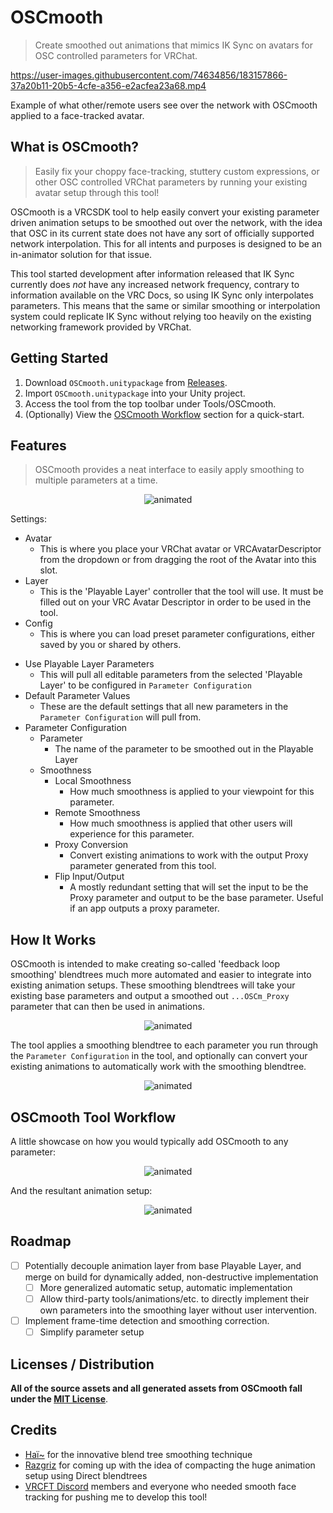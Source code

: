 # OSCmooth
> Create smoothed out animations that mimics IK Sync on avatars for OSC controlled parameters for VRChat.

https://user-images.githubusercontent.com/74634856/183157866-37a20b11-20b5-4cfe-a356-e2acfea23a68.mp4

Example of what other/remote users see over the network with OSCmooth applied to a face-tracked avatar.

## What is OSCmooth?
> Easily fix your choppy face-tracking, stuttery custom expressions, or other OSC controlled VRChat parameters by running your existing avatar setup through this tool!

OSCmooth is a VRCSDK tool to help easily convert your existing parameter driven animation setups to be smoothed out over the network, with the idea that OSC in its current state does not have any sort of officially supported network interpolation. This for all intents and purposes is designed to be an in-animator solution for that issue.

This tool started development after information released that IK Sync currently does *not* have any increased network frequency, contrary to information available on the VRC Docs, so using IK Sync only interpolates parameters. This means that the same or similar smoothing or interpolation system could replicate IK Sync without relying too heavily on the existing networking framework provided by VRChat.

## Getting Started
1. Download `OSCmooth.unitypackage` from [Releases](https://github.com/regzo2/OSCmooth/releases).
2. Import `OSCmooth.unitypackage` into your Unity project.
3. Access the tool from the top toolbar under Tools/OSCmooth.
4. (Optionally) View the [OSCmooth Workflow](#oscmooth-tool-workflow) section for a quick-start.

## Features
>OSCmooth provides a neat interface to easily apply smoothing to multiple parameters at a time.

<p align="center">
  <img src="https://user-images.githubusercontent.com/74634856/182416532-5fb318d9-8b47-4812-b23e-b46318889882.png" alt="animated" />
</p>

Settings:
* Avatar
   - This is where you place your VRChat avatar or VRCAvatarDescriptor from the dropdown or from dragging the root of the Avatar into this slot.
* Layer
   - This is the 'Playable Layer' controller that the tool will use. It must be filled out on your VRC Avatar Descriptor in order to be used in the tool.
* Config
  - This is where you can load preset parameter configurations, either saved by you or shared by others.
- Use Playable Layer Parameters
  - This will pull all editable parameters from the selected 'Playable Layer' to be configured in `Parameter Configuration`
- Default Parameter Values
  - These are the default settings that all new parameters in the `Parameter Configuration` will pull from.
- Parameter Configuration
  - Parameter
    - The name of the parameter to be smoothed out in the Playable Layer
  - Smoothness
    - Local Smoothness
      - How much smoothness is applied to your viewpoint for this parameter.
    - Remote Smoothness
      - How much smoothness is applied that other users will experience for this parameter.
    - Proxy Conversion
      - Convert existing animations to work with the output Proxy parameter generated from this tool.
    - Flip Input/Output
      - A mostly redundant setting that will set the input to be the Proxy parameter and output to be the base parameter. Useful if an app outputs a proxy parameter.  
    
## How It Works
OSCmooth is intended to make creating so-called 'feedback loop smoothing' blendtrees much more automated and easier to integrate into existing animation setups. These smoothing blendtrees will take your existing base parameters and output a smoothed out `...OSCm_Proxy` parameter that can then be used in animations. 

<p align="center">
  <img src="https://user-images.githubusercontent.com/74634856/182492788-5d1f5e0b-b7b5-4388-875d-6b79b93ac562.gif" alt="animated" />
</p>

The tool applies a smoothing blendtree to each parameter you run through the `Parameter Configuration` in the tool, and optionally can convert your existing animations to automatically work with the smoothing blendtree.

<p align="center">
  <img src="https://user-images.githubusercontent.com/74634856/182493153-26198953-d134-4e75-b3b7-3b9f9fd84792.gif" alt="animated" />
</p>

## OSCmooth Tool Workflow
A little showcase on how you would typically add OSCmooth to any parameter:

<p align="center">
  <img src="https://user-images.githubusercontent.com/74634856/182496213-268c12e3-cf28-4262-bd75-980c7b0d9098.gif" alt="animated" />
</p>

And the resultant animation setup:

<p align="center">
  <img src="https://user-images.githubusercontent.com/74634856/182496410-62e6b9eb-6bf8-42a9-a254-c02f03254c2d.gif" alt="animated" />
</p>

## Roadmap

- [ ] Potentially decouple animation layer from base Playable Layer, and merge on build for dynamically added, non-destructive implementation
  - [ ] More generalized automatic setup, automatic implementation
  - [ ] Allow third-party tools/animations/etc. to directly implement their own parameters into the smoothing layer without user intervention.
- [ ] Implement frame-time detection and smoothing correction.
  - [ ] Simplify parameter setup
  
## Licenses / Distribution

**All of the source assets and all generated assets from OSCmooth fall under the [MIT License](https://github.com/regzo2/OSCmooth/blob/master/LICENSE)**.

## Credits
- [Haï~](https://github.com/hai-vr/) for the innovative blend tree smoothing technique
- [Razgriz](https://github.com/rrazgriz) for coming up with the idea of compacting the huge animation setup using Direct blendtrees
- [VRCFT Discord](https://discord.gg/Fh4FNehzKn) members and everyone who needed smooth face tracking for pushing me to develop this tool!
